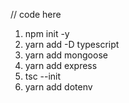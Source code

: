 // code here 

1) npm init -y 
2) yarn add -D typescript
3) yarn add mongoose
4) yarn add express
5) tsc --init
6) yarn add dotenv